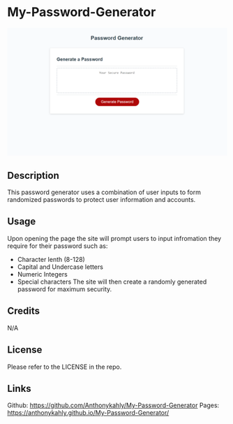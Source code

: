 # My-Password-Generator
![Simple white page with a red button](./Assets/frontpage.png) 

## Description
This password generator uses a combination of user inputs to form randomized passwords to protect user information and accounts.

## Usage

Upon opening the page the site will prompt users to input infromation they require for their password such as:
- Character lenth (8-128)
- Capital and Undercase letters
- Numeric Integers
- Special characters
The site will then create a randomly generated password for maximum security.

## Credits

N/A

## License

Please refer to the LICENSE in the repo.

## Links

Github: https://github.com/Anthonykahly/My-Password-Generator
Pages:  https://anthonykahly.github.io/My-Password-Generator/
